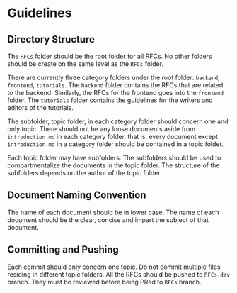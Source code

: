 # Guidelines

## Directory Structure 

The `RFCs` folder should be the root folder for all RFCs. No other folders should be create on the same level as the `RFCs` folder. 

There are currently three category folders under the root folder: `backend`, `frontend`, `tutorials`. The `backend` folder contains the RFCs that are related to the backend. Similarly, the RFCs for the frontend goes into the `frontend` folder. The `tutorials` folder contains the guidelines for the writers and editors of the tutorials. 

The subfolder, topic folder, in each category folder should concern one and only topic. There should not be any loose documents aside from `introduction.md` in each category folder, that is, every document except `introduction.md` in a category folder should be contained in a topic folder. 

Each topic folder may have subfolders. The subfolders should be used to compartmentalize the documents in the topic folder. The structure of the subfolders depends on the author of the topic folder. 

## Document Naming Convention

The name of each document should be in lower case. The name of each document should be the clear, concise and impart the subject of that document. 

## Committing and Pushing

Each commit should only concern one topic. Do not commit multiple files residing in different topic folders. All the RFCs should be pushed to `RFCs-dev` branch. They must be reviewed before being PRed to `RFCs` branch. 
